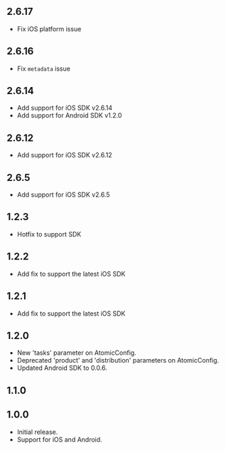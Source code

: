 ## 2.6.17

- Fix iOS platform issue

## 2.6.16

- Fix `metadata` issue

## 2.6.14

- Add support for iOS SDK v2.6.14
- Add support for Android SDK v1.2.0

## 2.6.12

- Add support for iOS SDK v2.6.12

## 2.6.5

- Add support for iOS SDK v2.6.5

## 1.2.3

- Hotfix to support SDK

## 1.2.2

- Add fix to support the latest iOS SDK

## 1.2.1

- Add fix to support the latest iOS SDK

## 1.2.0

- New 'tasks' parameter on AtomicConfig.
- Deprecated 'product' and 'distribution' parameters on AtomicConfig.
- Updated Android SDK to 0.0.6.

## 1.1.0

## 1.0.0

- Initial release.
- Support for iOS and Android.
